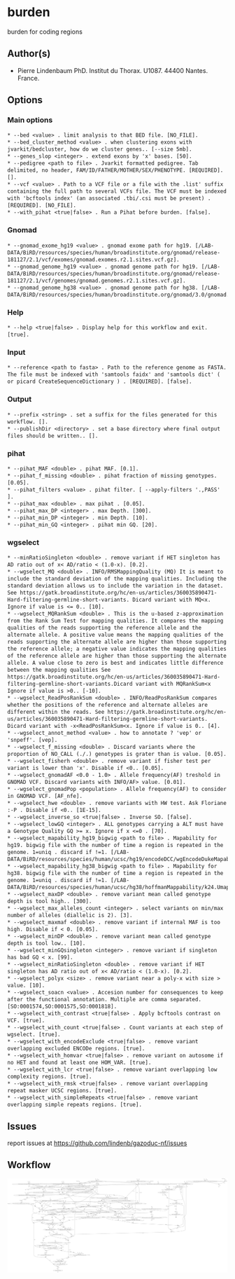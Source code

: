 # burden

burden for coding regions

## Author(s)

  * Pierre Lindenbaum PhD. Institut du Thorax. U1087. 44400 Nantes. France.

## Options

### Main options

    * --bed <value> . limit analysis to that BED file. [NO_FILE].
    * --bed_cluster_method <value> . when clustering exons with jvarkit/bedcluster, how do we cluster genes.. [--size 5mb].
    * --genes_slop <integer> . extend exons by 'x' bases. [50].
    * --pedigree <path to file> . Jvarkit formatted pedigree. Tab delimited, no header, FAM/ID/FATHER/MOTHER/SEX/PHENOTYPE. [REQUIRED]. [].
    * --vcf <value> . Path to a VCF file or a file with the .list' suffix containing the full path to several VCFs file. The VCF must be indexed with 'bcftools index' (an associated .tbi/.csi must be present) . [REQUIRED]. [NO_FILE].
    * --with_pihat <true|false> . Run a Pihat before burden. [false].


### Gnomad

    * --gnomad_exome_hg19 <value> . gnomad exome path for hg19. [/LAB-DATA/BiRD/resources/species/human/broadinstitute.org/gnomad/release-181127/2.1/vcf/exomes/gnomad.exomes.r2.1.sites.vcf.gz].
    * --gnomad_genome_hg19 <value> . gnomad genome path for hg19. [/LAB-DATA/BiRD/resources/species/human/broadinstitute.org/gnomad/release-181127/2.1/vcf/genomes/gnomad.genomes.r2.1.sites.vcf.gz].
    * --gnomad_genome_hg38 <value> . gnomad genome path for hg38. [/LAB-DATA/BiRD/resources/species/human/broadinstitute.org/gnomad/3.0/gnomad.genomes.r3.0.sites.vcf.gz].

### Help

    * --help <true|false> . Display help for this workflow and exit. [true].

### Input

    * --reference <path to fasta> . Path to the reference genome as FASTA. The file must be indexed with 'samtools faidx' and 'samtools dict' ( or picard CreateSequenceDictionary ) . [REQUIRED]. [false].

### Output

    * --prefix <string> . set a suffix for the files generated for this workflow. [].
    * --publishDir <directory> . set a base directory where final output files should be written.. [].

### pihat

    * --pihat_MAF <double> . pihat MAF. [0.1].
    * --pihat_f_missing <double> . pihat fraction of missing genotypes. [0.05].
    * --pihat_filters <value> . pihat filter. [ --apply-filters '.,PASS' ].
    * --pihat_max <double> . max pihat . [0.05].
    * --pihat_max_DP <integer> . max Depth. [300].
    * --pihat_min_DP <integer> . min Depth. [10].
    * --pihat_min_GQ <integer> . pihat min GQ. [20].

### wgselect

    * --minRatioSingleton <double> . remove variant if HET singleton has AD ratio out of x< AD/ratio < (1.0-x). [0.2].
    * --wgselect_MQ <double> . INFO/RMSMappingQuality (MQ) It is meant to include the standard deviation of the mapping qualities. Including the standard deviation allows us to include the variation in the dataset. See https://gatk.broadinstitute.org/hc/en-us/articles/360035890471-Hard-filtering-germline-short-variants. Dicard variant with MQ<x. Ignore if value is <= 0.. [10].
    * --wgselect_MQRankSum <double> . This is the u-based z-approximation from the Rank Sum Test for mapping qualities. It compares the mapping qualities of the reads supporting the reference allele and the alternate allele. A positive value means the mapping qualities of the reads supporting the alternate allele are higher than those supporting the reference allele; a negative value indicates the mapping qualities of the reference allele are higher than those supporting the alternate allele. A value close to zero is best and indicates little difference between the mapping qualities See https://gatk.broadinstitute.org/hc/en-us/articles/360035890471-Hard-filtering-germline-short-variants.Dicard variant with MQRankSum<x Ignore if value is >0.. [-10].
    * --wgselect_ReadPosRankSum <double> . INFO/ReadPosRankSum compares whether the positions of the reference and alternate alleles are different within the reads. See https://gatk.broadinstitute.org/hc/en-us/articles/360035890471-Hard-filtering-germline-short-variants. Dicard variant with -x<ReadPosRankSum<x. Ignore if value is 0.. [4].
    * --wgselect_annot_method <value> . how to annotate ? 'vep' or 'snpeff'. [vep].
    * --wgselect_f_missing <double> . Discard variants where the proportion of NO_CALL (./.) genotypes is grater than is value. [0.05].
    * --wgselect_fisherh <double> . remove variant if fisher test per variant is lower than 'x'. Disable if <0.. [0.05].
    * --wgselect_gnomadAF <0.0 - 1.0> . Allele frequency(AF) treshold in GNOMAD VCF. Discard variants with INFO/AF> value. [0.01].
    * --wgselect_gnomadPop <population> . Allele frequency(AF) to consider in GNOMAD VCF. [AF_nfe].
    * --wgselect_hwe <double> . remove variants with HW test. Ask Floriane :-P . Disable if <0.. [1E-15].
    * --wgselect_inverse_so <true|false> . Inverse SO. [false].
    * --wgselect_lowGQ <integer> . ALL genotypes carrying a ALT must have a Genotype Quality GQ >= x. Ignore if x <=0 . [70].
    * --wgselect_mapability_hg19_bigwig <path to file> . Mapability for hg19. bigwig file with the number of time a region is repeated in the genome. 1=uniq . discard if !=1. [/LAB-DATA/BiRD/resources/species/human/ucsc/hg19/encodeDCC/wgEncodeDukeMapabilityUniqueness35bp.bigWig].
    * --wgselect_mapability_hg38_bigwig <path to file> . Mapability for hg38. bigwig file with the number of time a region is repeated in the genome. 1=uniq . discard if !=1. [/LAB-DATA/BiRD/resources/species/human/ucsc/hg38/hoffmanMappability/k24.Umap.MultiTrackMappability.bw].
    * --wgselect_maxDP <double> . remove variant mean called genotype depth is tool high.. [300].
    * --wgselect_max_alleles_count <integer> . select variants on min/max number of alleles (diallelic is 2). [3].
    * --wgselect_maxmaf <double> . remove variant if internal MAF is too high. Disable if < 0. [0.05].
    * --wgselect_minDP <double> . remove variant mean called genotype depth is tool low.. [10].
    * --wgselect_minGQsingleton <integer> . remove variant if singleton has bad GQ < x. [99].
    * --wgselect_minRatioSingleton <double> . remove variant if HET singleton has AD ratio out of x< AD/ratio < (1.0-x). [0.2].
    * --wgselect_polyx <size> . remove variant near a poly-x with size > value. [10].
    * --wgselect_soacn <value> . Accesion number for consequences to keep after the functional annotation. Multiple are comma separated. [SO:0001574,SO:0001575,SO:0001818].
    * --wgselect_with_contrast <true|false> . Apply bcftools contrast on VCF. [true].
    * --wgselect_with_count <true|false> . Count variants at each step of wgselect. [true].
    * --wgselect_with_encodeExclude <true|false> . remove variant overlapping excluded ENCODe regions. [true].
    * --wgselect_with_homvar <true|false> . remove variant on autosome if no HET and found at least one HOM_VAR. [true].
    * --wgselect_with_lcr <true|false> . remove variant overlapping low complexity regions. [true].
    * --wgselect_with_rmsk <true|false> . remove variant overlapping repeat masker UCSC regions. [true].
    * --wgselect_with_simpleRepeats <true|false> . remove variant overlapping simple repeats regions. [true].


## Issues

report issues at https://github.com/lindenb/gazoduc-nf/issues

## Workflow

![workflow](./workflow.svg)


